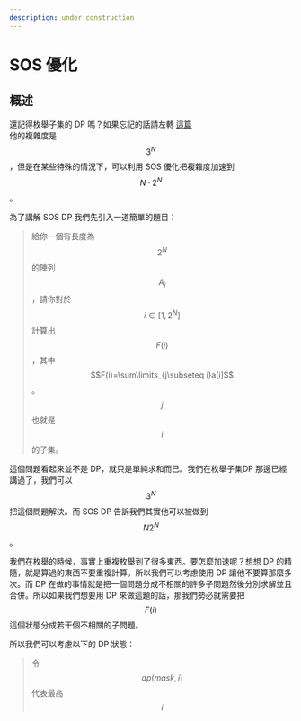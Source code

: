```yaml
---
description: under construction
---
```


# SOS 優化

## 概述

還記得枚舉子集的 DP 嗎？如果忘記的話請左轉 [這篇](https://app.gitbook.com/@oosheepyerd79135/s/test/simple-note/dynamic-programming/dp-time/zhuang-ya-dp#mei-ju-zi-ji-de-zhuang-ya-dp)  
他的複雜度是 $$3^N$$，但是在某些特殊的情況下，可以利用 SOS 優化把複雜度加速到 $$N\cdot 2^N$$。

為了講解 SOS DP 我們先引入一道簡單的題目：

> 給你一個有長度為$$2^N$$的陣列$$A_i$$，請你對於$$i\in [1,2^N]$$計算出$$F(i)$$，其中$$F(i)=\sum\limits_{j\subseteq i}a[i]$$。$$j$$也就是$$i$$的子集。

這個問題看起來並不是 DP，就只是單純求和而已。我們在枚舉子集DP 那邊已經講過了，我們可以$$3^N$$把這個問題解決。而 SOS DP 告訴我們其實他可以被做到$$N2^N$$。

我們在枚舉的時候，事實上重複枚舉到了很多東西。要怎麼加速呢？想想 DP 的精隨，就是算過的東西不要重複計算。所以我們可以考慮使用 DP 讓他不要算那麼多次。而 DP 在做的事情就是把一個問題分成不相關的許多子問題然後分別求解並且合併。所以如果我們想要用 DP 來做這題的話，那我們勢必就需要把$$F(i)$$這個狀態分成若干個不相關的子問題。

所以我們可以考慮以下的 DP 狀態：

> 令$$dp(mask,i)$$代表最高$$i$$

